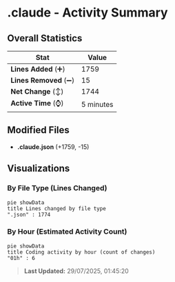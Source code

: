 # .claude - Activity Summary 

## Overall Statistics

| Stat                   | Value                                                             |
| ---------------------- | ----------------------------------------------------------------- |
| **Lines Added** (➕)   | 1759                                          |
| **Lines Removed** (➖) | 15                                        |
| **Net Change** (↕)    | 1744                |
| **Active Time** (⌚)   | 5 minutes |


## Modified Files
- **.claude.json** (+1759, -15)

## Visualizations

### By File Type (Lines Changed)

```mermaid
pie showData
title Lines changed by file type
".json" : 1774
```

### By Hour (Estimated Activity Count)

```mermaid
pie showData
title Coding activity by hour (count of changes)
"01h" : 6
```


> **Last Updated:** 29/07/2025, 01:45:20